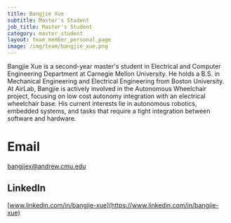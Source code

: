```yaml
---
title: Bangjie Xue
subtitle: Master's Student
job_title: Master's Student
category: master_student
layout: team_member_personal_page
image: /img/team/bangjie_xue.png
---
```


Bangjie Xue is a second-year master's student in Electrical and Computer Engineering Department at Carnegie Mellon University. He holds a B.S. in Mechanical Engineering and Electrical Engineering from Boston University. At AirLab, Bangjie is actively involved in the Autonomous Wheelchair project, focusing on low cost autonomy integration with an electrical wheelchair base. His current interests lie in autonomous robotics, embedded systems, and tasks that require a tight integration between software and hardware.

# Email #
bangjiex@andrew.cmu.edu

## LinkedIn ##
[www.linkedin.com/in/bangjie-xue](https://www.linkedin.com/in/bangjie-xue)
